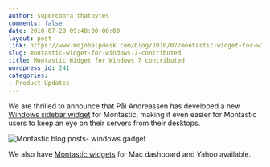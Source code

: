 ```yaml
---
author: supercobra thatbytes
comments: false
date: 2010-07-20 09:48:00+00:00
layout: post
link: https://www.mojohelpdesk.com/blog/2010/07/montastic-widget-for-windows-7-contributed/
slug: montastic-widget-for-windows-7-contributed
title: Montastic Widget for Windows 7 contributed
wordpress_id: 241
categories:
- Product Updates
---
```


We are thrilled to announce that Pål Andreassen has developed a new [Windows sidebar widget](http://blog.codewrench.net/2010/07/19/montastic-sidebar-gadget/) for Montastic, making it even easier for Montastic users to keep an eye on their servers from their desktops.<!-- more -->

![Montastic blog posts- windows gadget](http://www.mojohelpdesk.com/blog/wordpress/wp-content/uploads/2010/07/Montastic-blog-posts-windows-gadget.png)


We also have [Montastic widgets](http://montastic-wiki.metadot.net/widgets) for Mac dashboard and Yahoo available.




